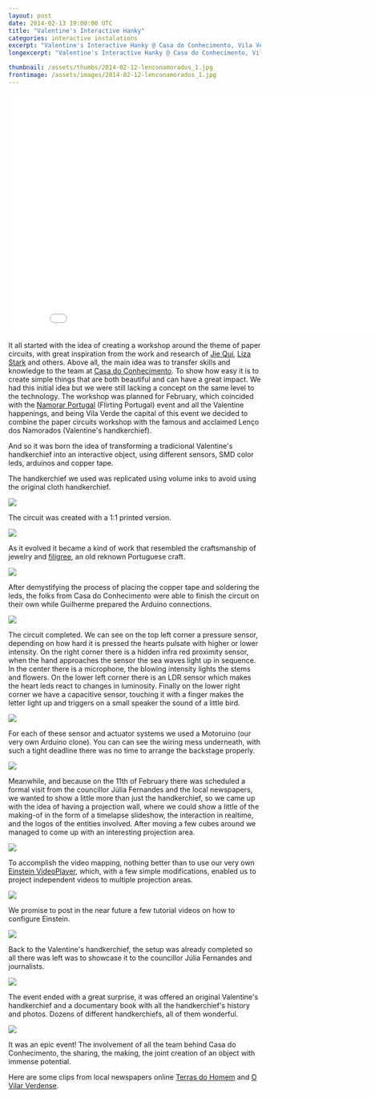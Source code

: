 ```yaml
---
layout: post
date: 2014-02-13 19:00:00 UTC
title: "Valentine's Interactive Hanky"
categories: interactive instalations
excerpt: "Valentine's Interactive Hanky @ Casa do Conhecimento, Vila Verde."
longexcerpt: "Valentine's Interactive Hanky @ Casa do Conhecimento, Vila Verde"

thumbnail: /assets/thumbs/2014-02-12-lenconamorados_1.jpg
frontimage: /assets/images/2014-02-12-lenconamorados_1.jpg
---
```


<iframe width="853" height="480" src="//www.youtube.com/embed/tAVrpWRQsZc" frameborder="0" allowfullscreen></iframe>

It all started with the idea of creating a workshop around the theme of paper circuits, with great inspiration from the work and research of <a href="http://vimeo.com/user1892233">Jie Qui</a>, <a href="http://lizastark.com/portfolio/paper-circuits/">Liza Stark</a> and others. Above all, the main idea was to transfer skills and knowledge to the team at <a href="http://www.casadoconhecimento.pt/">Casa do Conhecimento</a>. To show how easy it is to create simple things that are both beautiful and can have a great impact. We had this initial idea but we were still lacking a concept on the same level to the technology. The workshop was planned for February, which coincided with the <a href="http://www.namorarportugal.pt/">Namorar Portugal</a> (Flirting Portugal) event and all the Valentine happenings, and being Vila Verde the capital of this event we decided to combine the paper circuits workshop with the famous and acclaimed Lenço dos Namorados (Valentine's handkerchief).

And so it was born the idea of transforming a tradicional Valentine's handkerchief into an interactive object, using different sensors, SMD color leds, arduinos and copper tape.

The handkerchief we used was replicated using volume inks to avoid using the original cloth handkerchief.

<img src="/assets/images/2014-02-12-lenconamorados_1.jpg"/>

The circuit was created with a 1:1 printed version.

<img src="/assets/images/2014-02-12-lenconamorados_2.jpg"/>

As it evolved it became a kind of work that resembled the craftsmanship of jewelry and <a href="http://en.wikipedia.org/wiki/Filigree">filigree</a>, an old reknown Portuguese craft.

<img src="/assets/images/2014-02-12-lenconamorados_3.jpg"/>

After demystifying the process of placing the copper tape and soldering the leds, the folks from Casa do Conhecimento were able to finish the circuit on their own while Guilherme prepared the Arduino connections.

<img src="/assets/images/2014-02-12-lenconamorados_4.jpg"/>

The circuit completed. We can see on the top left corner a pressure sensor, depending on how hard it is pressed the hearts pulsate with higher or lower intensity. On the right corner there is a hidden infra red proximity sensor, when the hand approaches the sensor the sea waves light up in sequence. In the center there is a microphone, the blowing intensity lights the stems and flowers. On the lower left corner there is an LDR sensor which makes the heart leds react to changes in luminosity. Finally on the lower right corner we have a capacitive sensor, touching it with a finger makes the letter light up and triggers on a small speaker the sound of a little bird.

<img src="/assets/images/2014-02-12-lenconamorados_5.jpg"/>

For each of these sensor and actuator systems we used a Motoruino (our very own Arduino clone). You can can see the wiring mess underneath, with such a tight deadline there was no time to arrange the backstage properly.

<img src="/assets/images/2014-02-12-lenconamorados_6.jpg"/>

Meanwhile, and because on the 11th of February there was scheduled a formal visit from the councillor Júlia Fernandes and the local newspapers, we wanted to show a little more than just the handkerchief, so we came up with the idea of having a projection wall, where we could show a little of the making-of in the form of a timelapse slideshow, the interaction in realtime, and the logos of the entities involved. After moving a few cubes around we managed to come up with an interesting projection area.

<img src="/assets/images/2014-02-12-lenconamorados_7.jpg"/>

To accomplish the video mapping, nothing better than to use our very own <a href="http://artica.cc/einstein/">Einstein VideoPlayer</a>, which, with a few simple modifications, enabled us to project independent videos to multiple projection areas.

<img src="/assets/images/2014-02-12-lenconamorados_8.jpg"/>

We promise to post in the near future a few tutorial videos on how to configure Einstein.

<img src="/assets/images/2014-02-12-lenconamorados_9.jpg"/>

Back to the Valentine's handkerchief, the setup was already completed so all there was left was to showcase it to the councillor Júlia Fernandes and journalists.

<img src="/assets/images/2014-02-12-lenconamorados_10.jpg"/>

The event ended with a great surprise, it was offered an original Valentine's handkerchief and a documentary book with all the handkerchief's history and photos. Dozens of different handkerchiefs, all of them wonderful.

<img src="/assets/images/2014-02-12-lenconamorados_11.jpg"/>

It was an epic event! The involvement of all the team behind Casa do Conhecimento, the sharing, the making, the joint creation of an object with immense potential.

Here are some clips from local newspapers online <a href="http://www.terrasdohomem.com/pagina/seccao/17/noticia/13110">Terras do Homem</a> and <a href="http://www.ovilaverdense.com/noticia.php?n=7629">O Vilar Verdense</a>.




